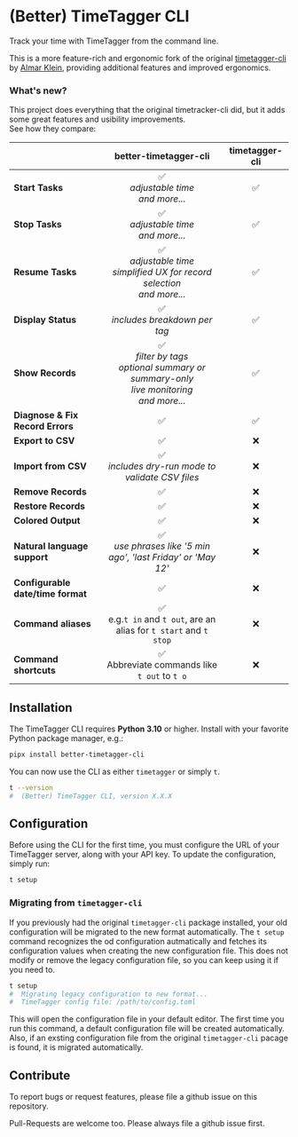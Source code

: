 # (Better) TimeTagger CLI

Track your time with TimeTagger from the command line.

This is a more feature-rich and ergonomic fork of the original [timetagger-cli](https://github.com/almarklein/timetagger-cli) by [Almar Klein](https://github.com/almarklein), providing additional features and improved ergonomics.

### What's new?

This project does everything that the original timetracker-cli did, but it adds some great features and usibility improvements.  
See how they compare:

|                                   |                                         **better-timetagger-cli**                                          | timetagger-cli |
| --------------------------------- | :--------------------------------------------------------------------------------------------------------: | :------------: |
| **Start Tasks**                   |                                ✅ <br> *adjustable time* <br> *and more...*                                 |       ✅        |
| **Stop Tasks**                    |                                ✅ <br> *adjustable time* <br> *and more...*                                 |       ✅        |
| **Resume Tasks**                  |           ✅ <br> *adjustable time* <br> *simplified UX for record selection* <br> *and more...*            |       ✅        |
| **Display Status**                |                                    ✅ <br> *includes breakdown per tag*                                     |       ✅        |
| **Show Records**                  | ✅  <br> *filter by tags* <br> *optional summary or summary-only* <br> *live monitoring* <br> *and more...* |       ✅        |
| **Diagnose & Fix Record Errors**  |                                                     ✅                                                      |       ✅        |
| **Export to CSV**                 |                                                     ✅                                                      |       ❌        |
| **Import from CSV**               |                            ✅ <br> *includes dry-run mode to validate CSV files*                            |       ❌        |
| **Remove Records**                |                                                     ✅                                                      |       ❌        |
| **Restore Records**               |                                                     ✅                                                      |       ❌        |
| **Colored Output**                |                                                     ✅                                                      |       ❌        |
| **Natural language support**      |                      ✅ <br> *use phrases like '5 min ago', 'last Friday' or 'May 12'*                      |       ❌        |
| **Configurable date/time format** |                                                     ✅                                                      |       ❌        |
| **Command aliases**               |                   ✅ <br> e.g.`t in` and `t out`, are an alias for `t start` and `t stop`                   |       ❌        |
| **Command shortcuts**             |                              ✅ <br> Abbreviate commands like `t out` to `t o`                              |       ❌        |

## Installation

The TimeTagger CLI requires **Python 3.10** or higher. Install with your favorite Python package manager, e.g.:

```bash
pipx install better-timetagger-cli
```

You can now use the CLI as either `timetagger` or simply `t`.

```bash
t --version
#  (Better) TimeTagger CLI, version X.X.X
```

## Configuration

Before using the CLI for the first time, you must configure the URL of your TimeTagger server, along with your API key.
To update the configuration, simply run:

```bash
t setup
```

### Migrating from `timetagger-cli`

If you previously had the original `timetagger-cli` package installed, your old configuration will be migrated to the new format automatically.
The `t setup` command recognizes the od configuration autmatically and fetches its configuration values when creating the new configuration file.
This does not modify or remove the legacy configuration file, so you can keep using it if you need to.

```bash
t setup
#  Migrating legacy configuration to new format...
#  TimeTagger config file: /path/to/config.toml
```


This will open the configuration file in your default editor. The first time you  run this command, a default configuration file will be created automatically.
Also, if an exsting configuration file from the original `timetagger-cli` pacage is found, it is migrated automatically.

## Contribute

To report bugs or request features, please file a github issue on this repository.

Pull-Requests are welcome too. Please always file a github issue first.
